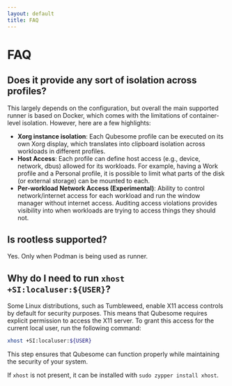 ```yaml
---
layout: default
title: FAQ
---
```


# FAQ

## Does it provide any sort of isolation across profiles?

This largely depends on the configuration, but overall the main supported runner is based on Docker, which comes with the limitations of container-level isolation. However, here are a few highlights:

- **Xorg instance isolation**: Each Qubesome profile can be executed on its own Xorg display, which translates into clipboard isolation across workloads in different profiles.
- **Host Access**: Each profile can define host access (e.g., device, network, dbus) allowed for its workloads. For example, having a Work profile and a Personal profile, it is possible to limit what parts of the disk (or external storage) can be mounted to each.
- **Per-workload Network Access (Experimental)**: Ability to control network/internet access for each workload and run the window manager without internet access. Auditing access violations provides visibility into when workloads are trying to access things they should not.

## Is rootless supported?
Yes. Only when Podman is being used as runner.

## Why do I need to run `xhost +SI:localuser:${USER}`?

Some Linux distributions, such as Tumbleweed, enable X11 access controls by default for security purposes. This means that Qubesome requires explicit permission to access the X11 server. To grant this access for the current local user, run the following command:

```bash
xhost +SI:localuser:${USER}
```

This step ensures that Qubesome can function properly while maintaining the security of your system.

If `xhost` is not present, it can be installed with `sudo zypper install xhost`.
